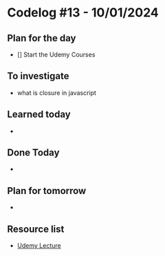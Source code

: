 # Codelog #13 - 10/01/2024



## Plan for the day
- [] Start the Udemy Courses
 


## To investigate
- what is closure in javascript



## Learned today
- 


## Done Today
- 



## Plan for tomorrow
- 



## Resource list
- [Udemy Lecture](https://www.udemy.com/course/javascript-web-projects-to-build-your-portfolio-resume/learn/lecture/22188502#overview)
